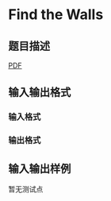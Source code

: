 # Find the Walls

## 题目描述

[problemUrl]: https://uva.onlinejudge.org/index.php?option=com_onlinejudge&Itemid=8&category=246&page=show_problem&problem=3585

[PDF](https://uva.onlinejudge.org/external/11/p1144.pdf)

## 输入输出格式

### 输入格式

### 输出格式

## 输入输出样例

暂无测试点

